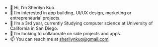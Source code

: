 - 👋 Hi, I’m Sherilyn Kuo
- 👀 I’m interested in app building, UI/UX design, marketing or entrepreneurial projects. 
- 🌱 I’m a 3rd year, currently Studying computer science at University of California in San Diego.
- 💞️ I’m looking to collaborate on side projects and apps. 
- 📫 You can reach me at [sherilynkuo@gmail.com](url)

